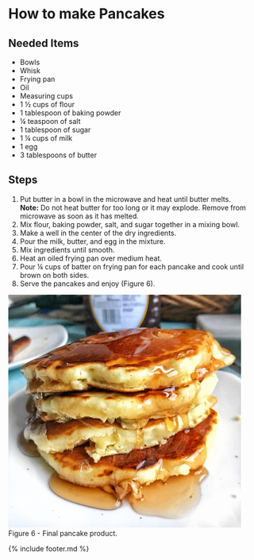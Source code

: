 # How to make Pancakes

## Needed Items

- Bowls
- Whisk
- Frying pan
- Oil
- Measuring cups
- 1 ½ cups of flour
- 1 tablespoon of baking powder
- ¼ teaspoon of salt
- 1 tablespoon of sugar
- 1 ¼ cups of milk
- 1 egg
- 3 tablespoons of butter

## Steps

1. Put butter in a bowl in the microwave and heat until butter melts.  
    **Note:** Do not heat butter for too long or it may explode. Remove
    from microwave as soon as it has melted.  
2. Mix flour, baking powder, salt, and sugar together in a mixing bowl.
3. Make a well in the center of the dry ingredients.
4. Pour the milk, butter, and egg in the mixture.
5. Mix ingredients until smooth.
6. Heat an oiled frying pan over medium heat.
7. Pour ¼ cups of batter on frying pan for each pancake and cook until
    brown on both sides.
8. Serve the pancakes and enjoy (Figure 6).

![Pancakes](images/media/image6.jpeg)  
Figure 6 - Final pancake product.

{% include footer.md %}
